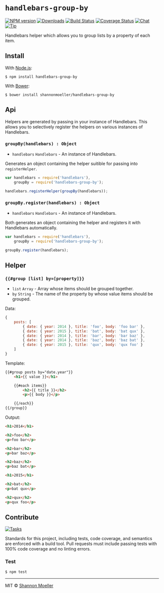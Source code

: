 # `handlebars-group-by`

[![NPM version][npm-img]][npm-url] [![Downloads][downloads-img]][npm-url] [![Build Status][travis-img]][travis-url] [![Coverage Status][coveralls-img]][coveralls-url] [![Chat][gitter-img]][gitter-url] [![Tip][amazon-img]][amazon-url]

Handlebars helper which allows you to group lists by a property of each item.

## Install

With [Node.js](http://nodejs.org):

    $ npm install handlebars-group-by

With [Bower](http://bower.io):

    $ bower install shannonmoeller/handlebars-group-by

## Api

Helpers are generated by passing in your instance of Handlebars. This allows you to selectively register the helpers on various instances of Handlebars.

### `groupBy(handlebars) : Object`

- `handlebars` `Handlebars` - An instance of Handlebars.

Generates an object containing the helper suitible for passing into `registerHelper`.

```js
var handlebars = require('handlebars'),
    groupBy = require('handlebars-group-by');

handlebars.registerHelper(groupBy(handlebars));
```

### `groupBy.register(handlebars) : Object`

- `handlebars` `Handlebars` - An instance of Handlebars.

Both generates an object containing the helper and registers it with Handlebars automatically.

```js
var handlebars = require('handlebars'),
    groupBy = require('handlebars-group-by');

groupBy.register(handlebars);
```

## Helper

### `{{#group [list] by=[property]}}`

- `list` `Array` - Array whose items should be grouped together.
- `by` `String` - The name of the property by whose value items should be grouped.

Data:

```js
{
    posts: [
        { date: { year: 2014 }, title: 'foo', body: 'foo bar' },
        { date: { year: 2015 }, title: 'bat', body: 'bat qux' },
        { date: { year: 2014 }, title: 'bar', body: 'bar baz' },
        { date: { year: 2014 }, title: 'baz', body: 'baz bat' },
        { date: { year: 2015 }, title: 'qux', body: 'qux foo' }
    ]
}
```

Template:

```html
{{#group posts by="date.year"}}
	<h1>{{ value }}</h1>

	{{#each items}}
		<h2>{{ title }}</h2>
		<p>{{ body }}</p>

	{{/each}}
{{/group}}
```

Output:

```html
<h1>2014</h1>

<h2>foo</h2>
<p>foo bar</p>

<h2>bar</h2>
<p>bar baz</p>

<h2>baz</h2>
<p>baz bat</p>

<h1>2015</h1>

<h2>bat</h2>
<p>bat qux</p>

<h2>qux</h2>
<p>qux foo</p>
```

## Contribute

[![Tasks][waffle-img]][waffle-url]

Standards for this project, including tests, code coverage, and semantics are enforced with a build tool. Pull requests must include passing tests with 100% code coverage and no linting errors.

### Test

    $ npm test

----

MIT © [Shannon Moeller](http://shannonmoeller.com)

[amazon-img]:    https://img.shields.io/badge/amazon-tip_jar-yellow.svg?style=flat-square
[amazon-url]:    https://www.amazon.com/gp/registry/wishlist/1VQM9ID04YPC5?sort=universal-price
[coveralls-img]: http://img.shields.io/coveralls/shannonmoeller/handlebars-group-by/master.svg?style=flat-square
[coveralls-url]: https://coveralls.io/r/shannonmoeller/handlebars-group-by
[downloads-img]: http://img.shields.io/npm/dm/handlebars-group-by.svg?style=flat-square
[gitter-img]:    http://img.shields.io/badge/gitter-join_chat-1dce73.svg?style=flat-square
[gitter-url]:    https://gitter.im/shannonmoeller/shannonmoeller
[npm-img]:       http://img.shields.io/npm/v/handlebars-group-by.svg?style=flat-square
[npm-url]:       https://npmjs.org/package/handlebars-group-by
[travis-img]:    http://img.shields.io/travis/shannonmoeller/handlebars-group-by.svg?style=flat-square
[travis-url]:    https://travis-ci.org/shannonmoeller/handlebars-group-by
[waffle-img]:    http://img.shields.io/github/issues/shannonmoeller/handlebars-group-by.svg?style=flat-square
[waffle-url]:    http://waffle.io/shannonmoeller/handlebars-group-by
